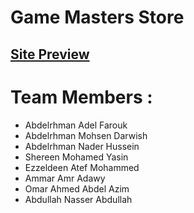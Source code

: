 # Game Masters Store
## [Site Preview](https://college-projects-hu.github.io/Game-Masters-IT/)

# Team Members :
- Abdelrhman Adel Farouk
- Abdelrhman Mohsen Darwish
- Abdelrhman Nader Hussein
- Shereen Mohamed Yasin
- Ezzeldeen Atef Mohammed
- Ammar Amr Adawy
- Omar Ahmed Abdel Azim
- Abdullah Nasser Abdullah
